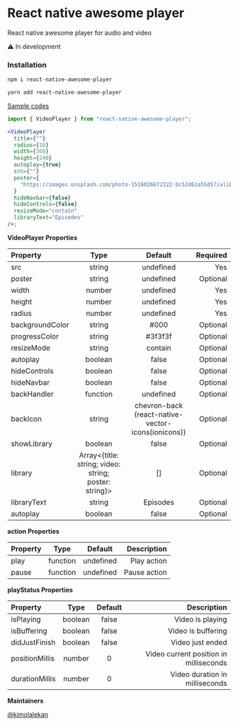 # React native awesome player

React native awesome player for audio and video

⚠️ In development

### Installation

```sh
npm i react-native-awesome-player
```

```sh
yarn add react-native-awesome-player
```

[Sample codes](/samples)

```jsx
import { VideoPlayer } from "react-native-awesome-player";

<VideoPlayer
  title={""}
  radius={10}
  width={360}
  height={240}
  autoplay={true}
  src={""}
  poster={
    "https://images.unsplash.com/photo-1516026672322-bc52d61a55d5?ixlib=rb-4.0.3&ixid=M3wxMjA3fDB8MHxzZWFyY2h8MTB8fHN1bnNldCUyMGFmcmljYXxlbnwwfHwwfHx8MA%3D%3D&auto=format&fit=crop&w=200&q=60"
  }
  hideNavbar={false}
  hideControls={false}
  resizeMode="contain"
  libraryText="Episodes"
/>;
```

**VideoPlayer Properties**

| Property        |                         Type                          |                      Default                       | Required |
| :-------------- | :---------------------------------------------------: | :------------------------------------------------: | -------: |
| src             |                        string                         |                     undefined                      |      Yes |
| poster          |                        string                         |                     undefined                      | Optional |
| width           |                        number                         |                     undefined                      |      Yes |
| height          |                        number                         |                     undefined                      |      Yes |
| radius          |                        number                         |                     undefined                      |      Yes |
| backgroundColor |                        string                         |                        #000                        | Optional |
| progressColor   |                        string                         |                      #3f3f3f                       | Optional |
| resizeMode      |                        string                         |                      contain                       | Optional |
| autoplay        |                        boolean                        |                       false                        | Optional |
| hideControls    |                        boolean                        |                       false                        | Optional |
| hideNavbar      |                        boolean                        |                       false                        | Optional |
| backHandler     |                       function                        |                     undefined                      | Optional |
| backIcon        |                        string                         | chevron-back (react-native-vector-icons(ionicons)) | Optional |
| showLibrary     |                        boolean                        |                       false                        | Optional |
| library         | Array<{title: string; video: string; poster: string}> |                         []                         | Optional |
| libraryText     |                        string                         |                      Episodes                      | Optional |
| autoplay        |                        boolean                        |                       false                        | Optional |

**action Properties**

| Property |   Type   |  Default  |  Description |
| :------- | :------: | :-------: | -----------: |
| play     | function | undefined |  Play action |
| pause    | function | undefined | Pause action |

**playStatus Properties**

| Property       |  Type   | Default |                            Description |
| :------------- | :-----: | :-----: | -------------------------------------: |
| isPlaying      | boolean |  false  |                       Video is playing |
| isBuffering    | boolean |  false  |                     Video is buffering |
| didJustFinish  | boolean |  false  |                       Video just ended |
| positionMillis | number  |    0    | Video current position in milliseconds |
| durationMillis | number  |    0    |         Video duration in milliseconds |

**Maintainers**

[@kimolalekan](https://github.com/kimolalekan)
